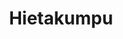 ---
title: Hietakumpu
publishDate: 2007-08-01
img_card: /images/Hietakumpu.jpg
img_alt: A game made with haste
description: |
  The beginning of my school life, that I am continuing and will continue for years to come. 
education: true
duration: 2007-2012
---